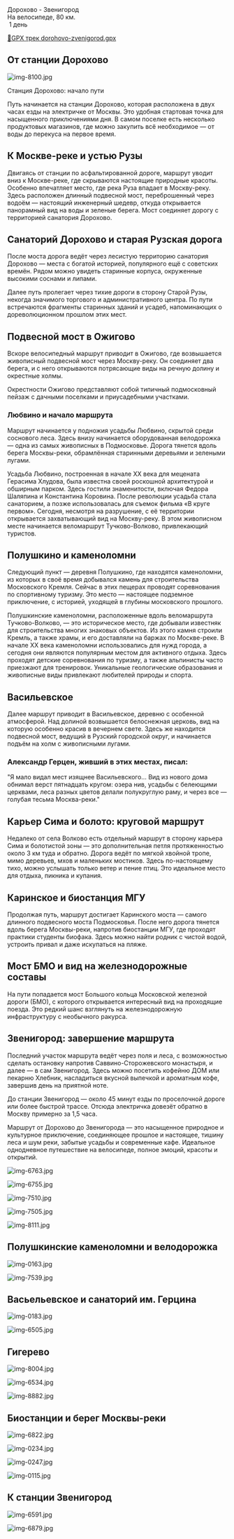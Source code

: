 
<link rel="stylesheet" href="../assets-custom/css/style-markdown.css">
<div class="cover-container" style="background-image: url('vailevskoe-2-1600.jpg');">
	<div class="cover-text">
		<div class="cover-title">
            Дорохово - Звенигород
        </div>
		<div class="cover-description">
			<div class="packages-location">
                <img loading="lazy" src="../assets-custom/icon-bike.png" alt="" class="cover-icon">
                <div class="h4-default regular">На велосипеде, 80 км.</div>
            </div>
            <div>
                <img class="cover-icon" loading="lazy" src="../assets-custom/icon-time.png" alt=""  />
                <span>1 день</span>
            </div>
		</div>
	</div>
</div>

<div id="map"></div>

[📍GPX трек dorohovo-zvenigorod.gpx](dorohovo-zvenigorod.gpx)


## От станции Дорохово

![img-8100.jpg](../0-images/zvenigorod/img-8100.jpg)


Станция Дорохово: начало пути

Путь начинается на станции Дорохово, которая расположена в двух часах езды на электричке от Москвы. Это удобная стартовая точка для насыщенного приключениями дня. В самом поселке есть несколько продуктовых магазинов, где можно закупить всё необходимое — от воды до перекуса на первое время.

## К Москве-реке и устью Рузы

Двигаясь от станции по асфальтированной дороге, маршрут уводит вниз к Москве-реке, где скрываются настоящие природные красоты. Особенно впечатляет место, где река Руза впадает в Москву-реку. Здесь расположен длинный подвесной мост, переброшенный через водоём — настоящий инженерный шедевр, откуда открывается панорамный вид на воды и зеленые берега. Мост соединяет дорогу с территорией санатория Дорохово.

## Санаторий Дорохово и старая Рузская дорога

После моста дорога ведёт через лесистую территорию санатория Дорохово — места с богатой историей, популярного ещё с советских времён. Рядом можно увидеть старинные корпуса, окруженные высокими соснами и липами.

Далее путь пролегает через тихие дороги в сторону Старой Рузы, некогда значимого торгового и административного центра. По пути встречаются фрагменты старинных зданий и усадеб, напоминающих о дореволюционном прошлом этих мест.

## Подвесной мост в Ожигово

Вскоре велосипедный маршрут приводит в Ожигово, где возвышается живописный подвесной мост через Москву-реку. Он соединяет два берега, и с него открываются потрясающие виды на речную долину и окрестные холмы.

Окрестности Ожигово представляют собой типичный подмосковный пейзаж с дачными поселками и приусадебными участками.


### Любвино и начало маршрута

Маршрут начинается у подножия усадьбы Любвино, скрытой среди соснового леса. Здесь внизу начинается оборудованная велодорожка — одна из самых живописных в Подмосковье. Дорога тянется вдоль берега Москвы-реки, обрамлённая старинными деревьями и зелеными лугами.

Усадьба Любвино, построенная в начале XX века для мецената Герасима Хлудова, была известна своей роскошной архитектурой и обширным парком. Здесь гостили знаменитости, включая Федора Шаляпина и Константина Коровина. После революции усадьба стала санаторием, а позже использовалась для съемок фильма «В круге первом». Сегодня, несмотря на разрушение, с её территории открывается захватывающий вид на Москву-реку. В этом живописном месте начинается веломаршрут Тучково-Волково, привлекающий туристов.



## Полушкино и каменоломни

Следующий пункт — деревня Полушкино, где находятся каменоломни, из которых в своё время добывался камень для строительства Московского Кремля. Сейчас в этих пещерах проводят соревнования по спортивному туризму. Это место — настоящее подземное приключение, с историей, уходящей в глубины московского прошлого.

Полушкинские каменоломни, расположенные вдоль веломаршрута Тучково-Волково, — это историческое место, где добывали известняк для строительства многих знаковых объектов. Из этого камня строили Кремль, а также храмы, и его доставляли на баржах по Москве-реке. В начале XX века каменоломни использовались для нужд города, а сегодня они являются популярным местом для активного отдыха. Здесь проходят детские соревнования по туризму, а также альпинисты часто приезжают для тренировок. Уникальные геологические образования и живописные виды привлекают любителей природы и спорта.

## Васильевское

Далее маршрут приводит в Васильевское, деревню с особенной атмосферой. Над долиной возвышается белоснежная церковь, вид на которую особенно красив в вечернем свете. Здесь же находится подвесной мост, ведущий в Рузский городской округ, и начинается подъём на холм с живописными лугами.

### Александр Герцен, живший в этих местах, писал:

"Я мало видал мест изящнее Васильевского… Вид из нового дома обнимал верст пятнадцать кругом: озера нив, усадьбы с белеющими церквами, леса разных цветов делали полукруглую раму, и через все — голубая тесьма Москва-реки."

## Карьер Сима и болото: круговой маршрут

Недалеко от села Волково есть отдельный маршрут в сторону карьера Сима и болотистой зоны — это дополнительная петля протяженностью около 3 км туда и обратно. Дорога ведёт по мягкой хвойной тропе, мимо деревьев, мхов и маленьких мостиков. Здесь по-настоящему тихо, можно услышать только ветер и пение птиц. Это идеальное место для отдыха, пикника и купания.

## Каринское и биостанция МГУ

Продолжая путь, маршрут достигает Каринского моста — самого длинного подвесного моста Подмосковья. После него дорога тянется вдоль берега Москвы-реки, напротив биостанции МГУ, где проходят практики студенты биофака. Здесь можно найти родник с чистой водой, устроить привал и даже искупаться на пляже.

## Мост БМО и вид на железнодорожные составы

На пути попадается мост Большого кольца Московской железной дороги (БМО), с которого открывается интересный вид на проходящие поезда. Это редкий шанс взглянуть на железнодорожную инфраструктуру с необычного ракурса.

## Звенигород: завершение маршрута

Последний участок маршрута ведёт через поля и леса, с возможностью сделать остановку напротив Саввино-Сторожевского монастыря, и далее — в сам Звенигород. Здесь можно посетить кофейню ДОМ или пекарню Хлебник, насладиться вкусной выпечкой и ароматным кофе, завершив день на приятной ноте.

До станции Звенигород — около 45 минут езды по проселочной дороге или более быстрой трассе. Отсюда электричка довезёт обратно в Москву примерно за 1,5 часа.

Маршрут от Дорохово до Звенигорода — это насыщенное природное и культурное приключение, соединяющее прошлое и настоящее, тишину леса и шум реки, забытые усадьбы и современные кафе. Идеальное однодневное путешествие на велосипеде, полное эмоций, красоты и открытий.


![img-6763.jpg](../0-images/zvenigorod/img-6763.jpg)

![img-6755.jpg](../0-images/zvenigorod/img-6755.jpg)

![img-7510.jpg](../0-images/zvenigorod/img-7510.jpg)

![img-7505.jpg](../0-images/zvenigorod/img-7505.jpg)

![img-8111.jpg](../0-images/zvenigorod/img-8111.jpg)



## Полушкинские каменоломни и велодорожка

![img-0163.jpg](../0-images/zvenigorod/img-0163.jpg)

![img-7539.jpg](../0-images/zvenigorod/img-7539.jpg)


## Васьельевское и санаторий им. Герцина

![img-0183.jpg](../0-images/zvenigorod/img-0183.jpg)

![img-6505.jpg](../0-images/zvenigorod/img-6505.jpg)



## Гигерево

![img-8004.jpg](../0-images/zvenigorod/img-8004.jpg)

![img-6534.jpg](../0-images/zvenigorod/img-6534.jpg)


![img-8882.jpg](../0-images/zvenigorod/img-8882.jpg)



## Биостанции и берег Москвы-реки

![img-6822.jpg](../0-images/zvenigorod/img-6822.jpg)

![img-0234.jpg](../0-images/zvenigorod/img-0234.jpg)

![img-0247.jpg](../0-images/zvenigorod-mon/img-0247.jpg)

![img-0115.jpg](../0-images/zvenigorod/img-0115.jpg)




## К станции Звенигород

![img-6591.jpg](../0-images/zvenigorod-mon/img-6591.jpg)

![img-6879.jpg](../0-images/zvenigorod/img-6879.jpg)



















<link href="https://api.mapbox.com/mapbox-gl-js/v3.10.0/mapbox-gl.css" rel="stylesheet">
<script src="https://api.mapbox.com/mapbox-gl-js/v3.10.0/mapbox-gl.js"></script>
<script src="https://cdn.jsdelivr.net/npm/js-yaml@4.1.0/dist/js-yaml.min.js"></script>
<script src="../assets-custom/js/cozy-journey.js"></script>
<script>architectMap({
    tracks: [{path: 'dorohovo-zvenigorod.gpx'}],
    points: 'points.yaml',
    zoom: 6.6,
    center: [37.49433, 55.59333],
    fitDuration: 6000
});
</script>

